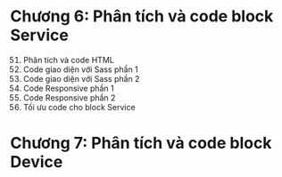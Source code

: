 # Chương 6: Phân tích và code block Service
51. Phân tích và code HTML
52. Code giao diện với Sass phần 1
53. Code giao diện với Sass phần 2
54. Code Responsive phần 1
55. Code Responsive phần 2
56. Tối ưu code cho block Service
# Chương 7: Phân tích và code block Device
